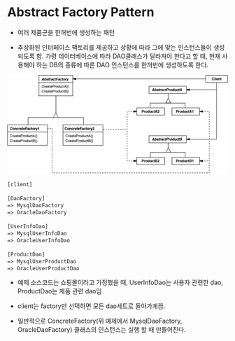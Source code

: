 # Abstract Factory Pattern

- 여러 제품군을 한꺼번에 생성하는 패턴

* 추상화된 인터페이스 팩토리를 제공하고 상황에 따라 그에 맞는 인스턴스들이 생성되도록 함. 가령 데이터베이스에 따라 DAO클래스가 달라져야 한다고 할 때, 현재 사용해야 하는 DB의 종류에 따른 DAO 인스턴스를 한꺼번에 생성하도록 한다.

![구조](3-2.png)

```
[client]

[DaoFactory]
=> MysqlDaoFactory
=> OracleDaoFactory

[UserInfoDao]
=> MysqlUserInfoDao
=> OracleUserInfoDao

[ProductDao]
=> MysqlUserProductDao
=> OracleUserProductDao
```

- 예제 소스코드는 쇼핑몰이라고 가정했을 때, UserInfoDao는 사용자 관련한 dao, ProductDao는 제품 관련 dao임

- client는 factory만 선택하면 모든 dao세트로 돌아가게끔.

* 일반적으로 ConcreteFactory(위 예제에서 MysqlDaoFactory, OracleDaoFactory) 클래스의 인스턴스는 실행 할 때 만들어진다.
